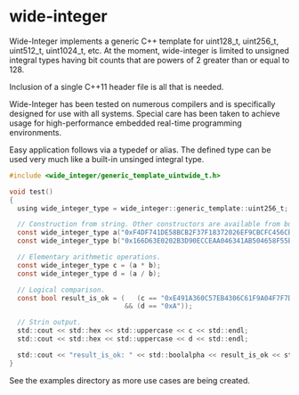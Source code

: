 # wide-integer
Wide-Integer implements a generic C++ template for uint128_t, uint256_t, uint512_t, uint1024_t, etc. At the moment, wide-integer is limited to unsigned integral types having bit counts that are powers of 2 greater than or equal to 128.

Inclusion of a single C++11 header file is all that is needed.

Wide-Integer has been tested on numerous compilers and is specifically designed for use with all systems. Special care has been taken to achieve usage for high-performance embedded real-time programming environments.

Easy application follows via a typedef or alias. The defined type can be used very much like a built-in unsinged integral type.

```C
#include <wide_integer/generic_template_uintwide_t.h>

void test()
{
  using wide_integer_type = wide_integer::generic_template::uint256_t;

  // Construction from string. Other constructors are available from built-in types.
  const wide_integer_type a("0xF4DF741DE58BCB2F37F18372026EF9CBCFC456CB80AF54D53BDEED78410065DE");
  const wide_integer_type b("0x166D63E0202B3D90ECCEAA046341AB504658F55B974A7FD63733ECF89DD0DF75");

  // Elementary arithmetic operations.
  const wide_integer_type c = (a * b);
  const wide_integer_type d = (a / b);

  // Logical comparison.
  const bool result_is_ok = (   (c == "0xE491A360C57EB4306C61F9A04F7F7D99BE3676AAD2D71C5592D5AE70F84AF076")
                             && (d == "0xA"));

  // Strin output.
  std::cout << std::hex << std::uppercase << c << std::endl;
  std::cout << std::hex << std::uppercase << d << std::endl;

  std::cout << "result_is_ok: " << std::boolalpha << result_is_ok << std::endl;
}
```

See the examples directory as more use cases are being created.
